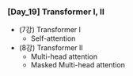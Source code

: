 ### [Day_19] Transformer I, II

- (7강) Transformer I
	- Self-attention
- (8강) Transformer II
	- Multi-head attention
	- Masked Multi-head attention

